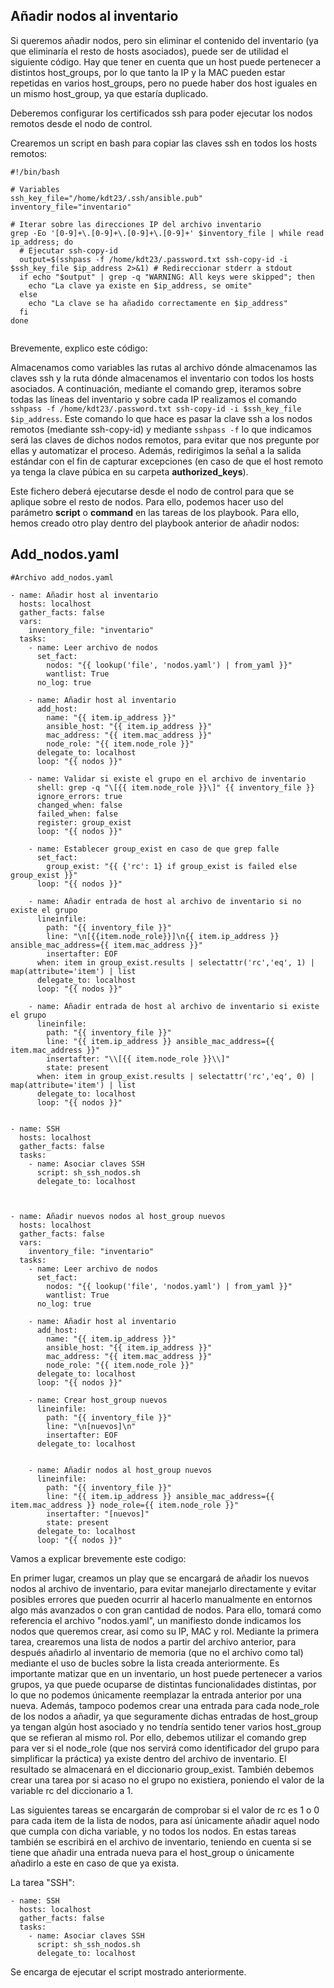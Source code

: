 ## Añadir nodos al inventario
Si queremos añadir nodos, pero sin eliminar el contenido del inventario (ya que eliminaría el resto de hosts asociados), puede ser de utilidad el siguiente código. Hay que tener en cuenta que un host puede pertenecer a distintos host_groups, por lo que tanto la IP y la MAC pueden estar repetidas en varios host_groups, pero no puede haber dos host iguales en un mismo host_group, ya que estaría duplicado. 

Deberemos configurar los certificados ssh para poder ejecutar los nodos remotos desde el nodo de control.

Crearemos un script en bash para copiar las claves ssh en todos los hosts remotos:

```
#!/bin/bash

# Variables
ssh_key_file="/home/kdt23/.ssh/ansible.pub"
inventory_file="inventario"

# Iterar sobre las direcciones IP del archivo inventario
grep -Eo '[0-9]+\.[0-9]+\.[0-9]+\.[0-9]+' $inventory_file | while read ip_address; do
  # Ejecutar ssh-copy-id
  output=$(sshpass -f /home/kdt23/.password.txt ssh-copy-id -i $ssh_key_file $ip_address 2>&1) # Redireccionar stderr a stdout
  if echo "$output" | grep -q "WARNING: All keys were skipped"; then
    echo "La clave ya existe en $ip_address, se omite"
  else
    echo "La clave se ha añadido correctamente en $ip_address"
  fi
done


```

Brevemente, explico este código:

Almacenamos como variables las rutas al archivo dónde almacenamos las claves ssh y la ruta dónde almacenamos el inventario con todos los hosts asociados.
A continuación, mediante el comando grep, iteramos sobre todas las líneas del inventario y sobre cada IP realizamos el comando ``sshpass -f /home/kdt23/.password.txt ssh-copy-id -i $ssh_key_file $ip_address``. Este comando lo que hace es pasar la clave ssh a los nodos remotos (mediante ssh-copy-id) y mediante ``sshpass -f`` lo que indicamos será las claves de dichos nodos remotos, para evitar que nos pregunte por ellas y automatizar el proceso. Además, redirigimos la señal a la salida estándar con el fin de capturar excepciones (en caso de que el host remoto ya tenga la clave púbica en su carpeta **authorized_keys**).  

Este fichero deberá ejecutarse desde el nodo de control para que se aplique sobre el resto de nodos. Para ello, podemos hacer uso del parámetro **script** o **command** en las tareas de los playbook. 
Para ello, hemos creado otro play dentro del playbook anterior de añadir nodos:

## Add_nodos.yaml

```
#Archivo add_nodos.yaml

- name: Añadir host al inventario
  hosts: localhost
  gather_facts: false
  vars:
    inventory_file: "inventario"
  tasks:
    - name: Leer archivo de nodos
      set_fact:
        nodos: "{{ lookup('file', 'nodos.yaml') | from_yaml }}"
        wantlist: True
      no_log: true

    - name: Añadir host al inventario
      add_host:
        name: "{{ item.ip_address }}"
        ansible_host: "{{ item.ip_address }}"
        mac_address: "{{ item.mac_address }}"
        node_role: "{{ item.node_role }}"
      delegate_to: localhost
      loop: "{{ nodos }}"

    - name: Validar si existe el grupo en el archivo de inventario
      shell: grep -q "\[{{ item.node_role }}\]" {{ inventory_file }}
      ignore_errors: true
      changed_when: false
      failed_when: false
      register: group_exist
      loop: "{{ nodos }}"

    - name: Establecer group_exist en caso de que grep falle
      set_fact:
        group_exist: "{{ {'rc': 1} if group_exist is failed else group_exist }}"
      loop: "{{ nodos }}"

    - name: Añadir entrada de host al archivo de inventario si no existe el grupo
      lineinfile:
        path: "{{ inventory_file }}"
        line: "\n[{{item.node_role}}]\n{{ item.ip_address }} ansible_mac_address={{ item.mac_address }}"
        insertafter: EOF
      when: item in group_exist.results | selectattr('rc','eq', 1) | map(attribute='item') | list
      delegate_to: localhost
      loop: "{{ nodos }}"

    - name: Añadir entrada de host al archivo de inventario si existe el grupo
      lineinfile:
        path: "{{ inventory_file }}"
        line: "{{ item.ip_address }} ansible_mac_address={{ item.mac_address }}"
        insertafter: "\\[{{ item.node_role }}\\]"
        state: present
      when: item in group_exist.results | selectattr('rc','eq', 0) | map(attribute='item') | list
      delegate_to: localhost
      loop: "{{ nodos }}"


- name: SSH
  hosts: localhost
  gather_facts: false
  tasks:
    - name: Asociar claves SSH
      script: sh_ssh_nodos.sh
      delegate_to: localhost



- name: Añadir nuevos nodos al host_group nuevos
  hosts: localhost
  gather_facts: false
  vars:
    inventory_file: "inventario"
  tasks:
    - name: Leer archivo de nodos
      set_fact:
        nodos: "{{ lookup('file', 'nodos.yaml') | from_yaml }}"
        wantlist: True
      no_log: true

    - name: Añadir host al inventario
      add_host:
        name: "{{ item.ip_address }}"
        ansible_host: "{{ item.ip_address }}"
        mac_address: "{{ item.mac_address }}"
        node_role: "{{ item.node_role }}"
      delegate_to: localhost
      loop: "{{ nodos }}"
   
    - name: Crear host_group nuevos
      lineinfile:
        path: "{{ inventory_file }}"
        line: "\n[nuevos]\n"
        insertafter: EOF
      delegate_to: localhost


    - name: Añadir nodos al host_group nuevos
      lineinfile:
        path: "{{ inventory_file }}"
        line: "{{ item.ip_address }} ansible_mac_address={{ item.mac_address }} node_role={{ item.node_role }}"
        insertafter: "[nuevos]"
        state: present
      delegate_to: localhost
      loop: "{{ nodos }}"

```



Vamos a explicar brevemente este codigo:

En primer lugar, creamos un play que se encargará de añadir los nuevos nodos al archivo de inventario, para evitar manejarlo directamente y evitar posibles errores que pueden ocurrir al hacerlo manualmente en entornos algo más avanzados o con gran cantidad de nodos. Para ello, tomará como referencia el archivo "nodos.yaml", un manifiesto donde indicamos los nodos que queremos crear, así como su IP, MAC y rol.
Mediante la primera tarea, crearemos una lista de nodos a partir del archivo anterior, para después añadirlo al inventario de memoria (que no el archivo como tal) mediante el uso de bucles sobre la lista creada anteriormente. 
Es importante matizar que en un inventario, un host puede pertenecer a varios grupos, ya que puede ocuparse de distintas funcionalidades distintas, por lo que no podemos únicamente reemplazar la entrada anterior por una nueva. Además, tampoco podemos crear una entrada para cada node_role de los nodos a añadir, ya que seguramente dichas entradas de host_group ya tengan algún host asociado y no tendría sentido tener varios host_group que se refieran al mismo rol. 
Por ello, debemos utilizar el comando grep para ver si el node_role (que nos servirá como identificador del grupo para simplificar la práctica) ya existe dentro del archivo de inventario. El resultado se almacenará en el diccionario group_exist. También debemos crear una tarea por si acaso no el grupo no existiera, poniendo el valor de la variable rc del diccionario a 1. 

Las siguientes tareas se encargarán de comprobar si el valor de rc es 1 o 0 para cada item de la lista de nodos, para así únicamente añadir aquel nodo que cumpla con dicha variable, y no todos los nodos. 
En estas tareas también se escribirá en el archivo de inventario, teniendo en cuenta si se tiene que añadir una entrada nueva para el host_group o únicamente añadirlo a este en caso de que ya exista. 

La tarea "SSH":
```
- name: SSH
  hosts: localhost
  gather_facts: false
  tasks:
    - name: Asociar claves SSH
      script: sh_ssh_nodos.sh
      delegate_to: localhost
```

Se encarga de ejecutar el script mostrado anteriormente. 
